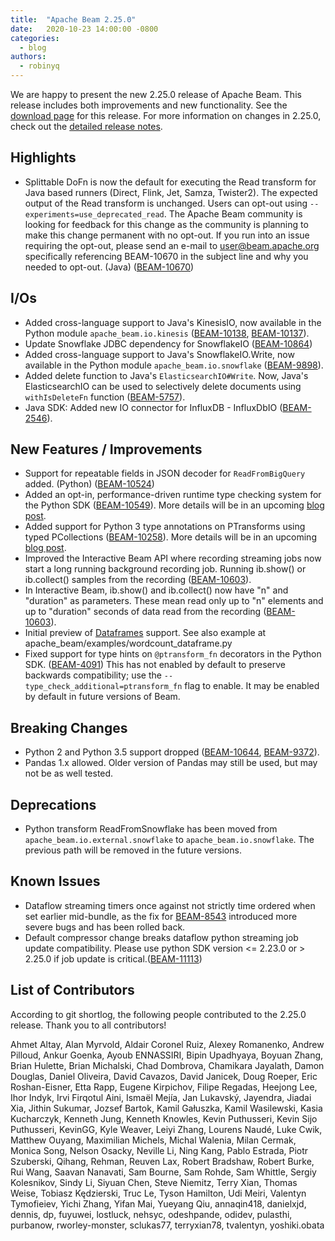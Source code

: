 ```yaml
---
title:  "Apache Beam 2.25.0"
date:   2020-10-23 14:00:00 -0800
categories:
  - blog
authors:
  - robinyq
---
```

<!--
Licensed under the Apache License, Version 2.0 (the "License");
you may not use this file except in compliance with the License.
You may obtain a copy of the License at
http://www.apache.org/licenses/LICENSE-2.0
Unless required by applicable law or agreed to in writing, software
distributed under the License is distributed on an "AS IS" BASIS,
WITHOUT WARRANTIES OR CONDITIONS OF ANY KIND, either express or implied.
See the License for the specific language governing permissions and
limitations under the License.
-->
We are happy to present the new 2.25.0 release of Apache Beam. This release includes both improvements and new functionality.
See the [download page](/get-started/downloads/#2250-2020-10-23) for this release.
For more information on changes in 2.25.0, check out the
[detailed release notes](https://issues.apache.org/jira/secure/ReleaseNote.jspa?projectId=12319527&version=12347147).

## Highlights

* Splittable DoFn is now the default for executing the Read transform for Java based runners (Direct, Flink, Jet, Samza, Twister2). The expected output of the Read transform is unchanged. Users can opt-out using `--experiments=use_deprecated_read`. The Apache Beam community is looking for feedback for this change as the community is planning to make this change permanent with no opt-out. If you run into an issue requiring the opt-out, please send an e-mail to [user@beam.apache.org](mailto:user@beam.apache.org) specifically referencing BEAM-10670 in the subject line and why you needed to opt-out. (Java) ([BEAM-10670](https://issues.apache.org/jira/browse/BEAM-10670))

## I/Os

* Added cross-language support to Java's KinesisIO, now available in the Python module `apache_beam.io.kinesis` ([BEAM-10138](https://issues.apache.org/jira/browse/BEAM-10138), [BEAM-10137](https://issues.apache.org/jira/browse/BEAM-10137)).
* Update Snowflake JDBC dependency for SnowflakeIO ([BEAM-10864](https://issues.apache.org/jira/browse/BEAM-10864))
* Added cross-language support to Java's SnowflakeIO.Write, now available in the Python module `apache_beam.io.snowflake` ([BEAM-9898](https://issues.apache.org/jira/browse/BEAM-9898)).
* Added delete function to Java's `ElasticsearchIO#Write`. Now, Java's ElasticsearchIO can be used to selectively delete documents using `withIsDeleteFn` function ([BEAM-5757](https://issues.apache.org/jira/browse/BEAM-5757)).
* Java SDK: Added new IO connector for InfluxDB - InfluxDbIO ([BEAM-2546](https://issues.apache.org/jira/browse/BEAM-2546)).

## New Features / Improvements

* Support for repeatable fields in JSON decoder for `ReadFromBigQuery` added. (Python) ([BEAM-10524](https://issues.apache.org/jira/browse/BEAM-10524))
* Added an opt-in, performance-driven runtime type checking system for the Python SDK ([BEAM-10549](https://issues.apache.org/jira/browse/BEAM-10549)).
    More details will be in an upcoming [blog post](https://beam.apache.org/blog/python-performance-runtime-type-checking/index.html).
* Added support for Python 3 type annotations on PTransforms using typed PCollections ([BEAM-10258](https://issues.apache.org/jira/browse/BEAM-10258)).
    More details will be in an upcoming [blog post](https://beam.apache.org/blog/python-improved-annotations/index.html).
* Improved the Interactive Beam API where recording streaming jobs now start a long running background recording job. Running ib.show() or ib.collect() samples from the recording ([BEAM-10603](https://issues.apache.org/jira/browse/BEAM-10603)).
* In Interactive Beam, ib.show() and ib.collect() now have "n" and "duration" as parameters. These mean read only up to "n" elements and up to "duration" seconds of data read from the recording ([BEAM-10603](https://issues.apache.org/jira/browse/BEAM-10603)).
* Initial preview of [Dataframes](https://s.apache.org/simpler-python-pipelines-2020#slide=id.g905ac9257b_1_21) support.
    See also example at apache_beam/examples/wordcount_dataframe.py
* Fixed support for type hints on `@ptransform_fn` decorators in the Python SDK.
  ([BEAM-4091](https://issues.apache.org/jira/browse/BEAM-4091))
  This has not enabled by default to preserve backwards compatibility; use the
  `--type_check_additional=ptransform_fn` flag to enable. It may be enabled by
  default in future versions of Beam.

## Breaking Changes

* Python 2 and Python 3.5 support dropped ([BEAM-10644](https://issues.apache.org/jira/browse/BEAM-10644), [BEAM-9372](https://issues.apache.org/jira/browse/BEAM-9372)).
* Pandas 1.x allowed.  Older version of Pandas may still be used, but may not be as well tested.

## Deprecations

* Python transform ReadFromSnowflake has been moved from `apache_beam.io.external.snowflake` to `apache_beam.io.snowflake`. The previous path will be removed in the future versions.

## Known Issues

* Dataflow streaming timers once against not strictly time ordered when set earlier mid-bundle, as the fix for  [BEAM-8543](https://issues.apache.org/jira/browse/BEAM-8543) introduced more severe bugs and has been rolled back.
* Default compressor change breaks dataflow python streaming job update compatibility. Please use python SDK version <= 2.23.0 or > 2.25.0 if job update is critical.([BEAM-11113](https://issues.apache.org/jira/browse/BEAM-11113))


## List of Contributors

According to git shortlog, the following people contributed to the 2.25.0 release. Thank you to all contributors!

Ahmet Altay, Alan Myrvold, Aldair Coronel Ruiz, Alexey Romanenko, Andrew Pilloud, Ankur Goenka,
Ayoub ENNASSIRI, Bipin Upadhyaya, Boyuan Zhang, Brian Hulette, Brian Michalski, Chad Dombrova,
Chamikara Jayalath, Damon Douglas, Daniel Oliveira, David Cavazos, David Janicek, Doug Roeper, Eric
Roshan-Eisner, Etta Rapp, Eugene Kirpichov, Filipe Regadas, Heejong Lee, Ihor Indyk, Irvi Firqotul
Aini, Ismaël Mejía, Jan Lukavský, Jayendra, Jiadai Xia, Jithin Sukumar, Jozsef Bartok, Kamil
Gałuszka, Kamil Wasilewski, Kasia Kucharczyk, Kenneth Jung, Kenneth Knowles, Kevin Puthusseri, Kevin
Sijo Puthusseri, KevinGG, Kyle Weaver, Leiyi Zhang, Lourens Naudé, Luke Cwik, Matthew Ouyang,
Maximilian Michels, Michal Walenia, Milan Cermak, Monica Song, Nelson Osacky, Neville Li, Ning Kang,
Pablo Estrada, Piotr Szuberski, Qihang, Rehman, Reuven Lax, Robert Bradshaw, Robert Burke, Rui Wang,
Saavan Nanavati, Sam Bourne, Sam Rohde, Sam Whittle, Sergiy Kolesnikov, Sindy Li, Siyuan Chen, Steve
Niemitz, Terry Xian, Thomas Weise, Tobiasz Kędzierski, Truc Le, Tyson Hamilton, Udi Meiri, Valentyn
Tymofieiev, Yichi Zhang, Yifan Mai, Yueyang Qiu, annaqin418, danielxjd, dennis, dp, fuyuwei,
lostluck, nehsyc, odeshpande, odidev, pulasthi, purbanow, rworley-monster, sclukas77, terryxian78,
tvalentyn, yoshiki.obata
